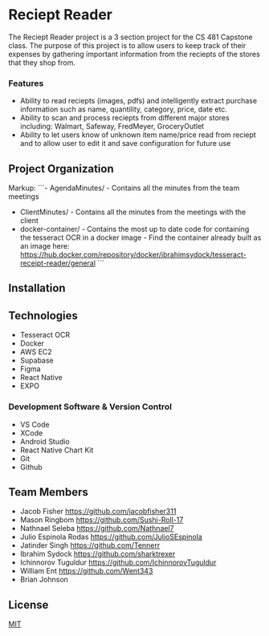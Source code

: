 # Reciept Reader
The Reciept Reader project is a 3 section project for the CS 481 Capstone class. The purpose of this project is to allow users to keep track of their expenses by gathering important information from the reciepts of the stores that they shop from.

### Features
- Ability to read reciepts (images, pdfs) and intelligently extract purchase information such as name, quantility, category, price, date etc.
- Ability to scan and process reciepts from different major stores including: Walmart, Safeway, FredMeyer, GroceryOutlet
- Ability to let users know of unknown item name/price read from reciept and to allow user to edit it and save configuration for future use

## Project Organization
Markup: ```- AgendaMinutes/ - Contains all the minutes from the team meetings
- ClientMinutes/ -  Contains all the minutes from the meetings with the client
- docker-container/ - Contains the most up to date code for containing the tesseract OCR in a docker image
         - Find the container already built as an image here: https://hub.docker.com/repository/docker/ibrahimsydock/tesseract-receipt-reader/general ```

## Installation


## Technologies

- Tesseract OCR
- Docker
- AWS EC2
- Supabase
- Figma
- React Native
- EXPO

### Development Software & Version Control

- VS Code
- XCode
- Android Studio
- React Native Chart Kit
- Git
- Github

## Team Members
- Jacob Fisher https://github.com/jacobfisher311
- Mason Ringbom https://github.com/Sushi-Roll-17
- Nathnael Seleba https://github.com/Nathnael7
- Julio Espinola Rodas https://github.com/JulioSEspinola
- Jatinder Singh https://github.com/Tennerr
- Ibrahim Sydock https://github.com/sharktrexer
- Ichinnorov Tuguldur https://github.com/IchinnorovTuguldur
- William Ent https://github.com/Went343
- Brian Johnson

## License

[MIT](https://choosealicense.com/licenses/mit/)
